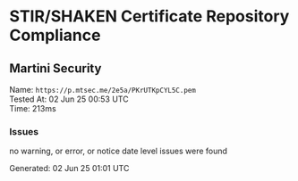 # STIR/SHAKEN Certificate Repository Compliance

## Martini Security

Name: `https://p.mtsec.me/2e5a/PKrUTKpCYL5C.pem`\
Tested At: 02 Jun 25 00:53 UTC\
Time: 213ms

### Issues

no warning, or error, or notice date level issues were found

Generated: 02 Jun 25 01:01 UTC
